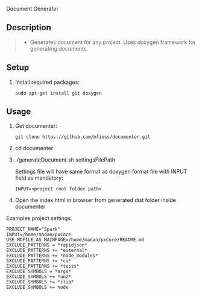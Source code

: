 Document Generator

## Description
>   * Generates document for any project. Uses doxygen framework for generating documents.

## Setup
1. Install required packages:
    
    ~~~~
    sudo apt-get install git doxygen
    ~~~~

## Usage
1. Get documenter:

    ~~~~
    git clone https://github.com/mfiess/documenter.git
    ~~~~
  
2. cd documenter

3. ./generateDocument.sh settingsFilePath

    Settings file will have same format as doxygen format file with INPUT field as mandatory:

    ~~~~
    INPUT=<project root folder path>
    ~~~~

5. Open the index.html in browser from generated dist folder inside documenter

Examples project settings:
  ~~~~
  PROJECT_NAME="Spark"
  INPUT=/home/madan/pxCore
  USE_MDFILE_AS_MAINPAGE=/home/madan/pxCore/README.md
  EXCLUDE_PATTERNS = *rapidjson*
  EXCLUDE_PATTERNS += *external*
  EXCLUDE_PATTERNS += *node_modules*
  EXCLUDE_PATTERNS += *ci*
  EXCLUDE_PATTERNS += *tests*
  EXCLUDE_SYMBOLS = *args*
  EXCLUDE_SYMBOLS += *unz*
  EXCLUDE_SYMBOLS += *zlib*
  EXCLUDE_SYMBOLS += node
  ~~~~
